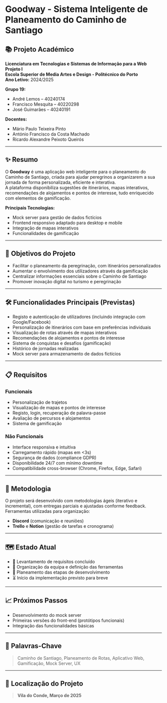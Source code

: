 # Goodway - Sistema Inteligente de Planeamento do Caminho de Santiago

## 📚 Projeto Académico
**Licenciatura em Tecnologias e Sistemas de Informação para a Web**  
**Projeto I**  
**Escola Superior de Media Artes e Design - Politécnico do Porto**  
**Ano Letivo:** 2024/2025  

**Grupo 19:**  
- André Lemos – 40240174  
- Francisco Mesquita – 40220298  
- José Guimarães – 40240191  

**Docentes:**  
- Mário Paulo Teixeira Pinto  
- António Francisco da Costa Machado  
- Ricardo Alexandre Peixoto Queirós  

---

## ✨ Resumo

O **Goodway** é uma aplicação web inteligente para o planeamento do Caminho de Santiago, criada para ajudar peregrinos a organizarem a sua jornada de forma personalizada, eficiente e interativa.  
A plataforma disponibiliza sugestões de itinerários, mapas interativos, recomendações de alojamentos e pontos de interesse, tudo enriquecido com elementos de gamificação.

**Principais Tecnologias:**
- Mock server para gestão de dados fictícios
- Frontend responsivo adaptado para desktop e mobile
- Integração de mapas interativos
- Funcionalidades de gamificação

---

## 🎯 Objetivos do Projeto

- Facilitar o planeamento da peregrinação, com itinerários personalizados
- Aumentar o envolvimento dos utilizadores através da gamificação
- Centralizar informações essenciais sobre o Caminho de Santiago
- Promover inovação digital no turismo e peregrinação

---

## 🛠 Funcionalidades Principais (Previstas)

- Registo e autenticação de utilizadores (incluindo integração com Google/Facebook)
- Personalização de itinerários com base em preferências individuais
- Visualização de rotas através de mapas interativos
- Recomendações de alojamentos e pontos de interesse
- Sistema de conquistas e desafios (gamificação)
- Histórico de jornadas realizadas
- Mock server para armazenamento de dados fictícios

---

## 📋 Requisitos

### Funcionais
- Personalização de trajetos
- Visualização de mapas e pontos de interesse
- Registo, login, recuperação de palavra-passe
- Avaliação de percursos e alojamentos
- Sistema de gamificação

### Não Funcionais
- Interface responsiva e intuitiva
- Carregamento rápido (mapas em <3s)
- Segurança de dados (compliance GDPR)
- Disponibilidade 24/7 com mínimo downtime
- Compatibilidade cross-browser (Chrome, Firefox, Edge, Safari)

---

## 🧩 Metodologia

O projeto será desenvolvido com metodologias ágeis (iterativo e incremental), com entregas parciais e ajustadas conforme feedback.  
Ferramentas utilizadas para organização:
- **Discord** (comunicação e reuniões)
- **Trello** e **Notion** (gestão de tarefas e cronograma)

---

## 🗺️ Estado Atual

- 📄 Levantamento de requisitos concluído
- 🧠 Organização da equipa e definição das ferramentas
- 🧩 Planeamento das etapas de desenvolvimento
- ⏳ Início da implementação previsto para breve

---

## 📈 Próximos Passos

- Desenvolvimento do mock server
- Primeiras versões do front-end (protótipos funcionais)
- Integração das funcionalidades básicas

---

## 📌 Palavras-Chave

> Caminho de Santiago, Planeamento de Rotas, Aplicativo Web, Gamificação, Mock Server, UX

---

## 📍 Localização do Projeto

> **Vila do Conde, Março de 2025**
